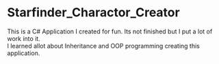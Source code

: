 # Starfinder_Charactor_Creator
This is a C# Application I created for fun.  Its not finished but I put a lot of work into it.  
I learned allot about Inheritance and OOP programming creating this application.  
